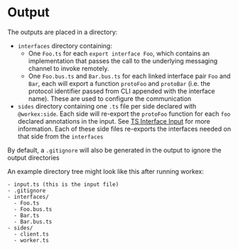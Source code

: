 # Output
The outputs are placed in a directory:

- `interfaces` directory containing:
  - One `Foo.ts` for each `export interface Foo`, which contains an implementation
    that passes the call to the underlying messaging channel to invoke remotely.
  - One `Foo.bus.ts` and `Bar.bus.ts` for each linked interface pair `Foo` and `Bar`,
    each will export a function `protoFoo` and `protoBar` (i.e. the protocol identifier
    passed from CLI appended with the interface name). These are used to configure
    the communication
- `sides` directory containing one `.ts` file per side declared with `@workex:side`.
  Each side will re-export the `protoFoo` function for each `foo` declared
  annotations in the input. See [TS Interface Input](./input_g.md) for more information.
  Each of these side files re-exports the interfaces needed on that side from the `interfaces`

By default, a `.gitignore` will also be generated in the output to ignore the output directories

An example directory tree might look like this after running workex:

```
- input.ts (this is the input file)
- .gitignore
- interfaces/
  - Foo.ts
  - Foo.bus.ts
  - Bar.ts
  - Bar.bus.ts
- sides/
  - client.ts
  - worker.ts
```


